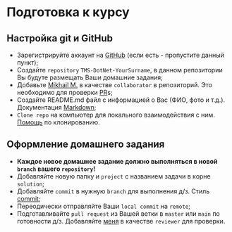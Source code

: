 # Подготовка к курсу

## Настройка git и GitHub

- Зарегистрируйте аккаунт на [GitHub](https://github.com/) (если есть - пропустите данный пункт);
- Создайте `repository` `TMS-DotNet-YourSurname`, в данном репозитории Вы будуте размещать Ваши домашние задания;
- Добавьте [Mikhail M.](https://github.com/MikhailMasny) в качестве `collaborator` в репозиторий. Это необходимо для проверки [PR](https://habr.com/ru/post/125999/)s;
- Создайте README.md файл с информацией о Вас (ФИО, фото и т.д.). Документация [Markdown](https://guides.github.com/features/mastering-markdown/);
- `Clone repo` на компьютер для локального взаимодействия с ним. [Помощь](https://docs.github.com/en/free-pro-team@latest/github/creating-cloning-and-archiving-repositories/cloning-a-repository) по клонированию.

## Оформление домашнего задания

- **Каждое новое домашнее задание должно выполняться в новой `branch` вашего `repository`!**
- Добавляйте новую папку и `project` с названием задачи в корне `solution`;
- Добавляйте `commit` в нужную `branch` для выполнения д/з. Стиль [commit](https://habr.com/ru/post/183646/);
- Переодически отправляйте Ваши `local commit` на `remote`;
- Подготавливайте `pull request` из Вашей ветки в `master` или `main` по готовности д/з. Добавляйте [меня](https://github.com/MikhailMasny) в качестве `reviewer` для проверки.
